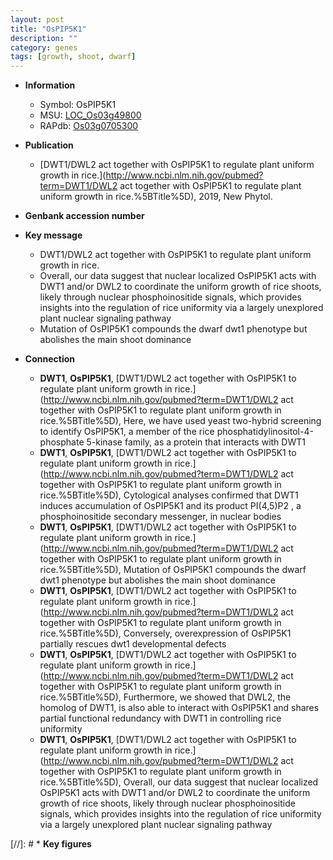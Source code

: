 ```yaml
---
layout: post
title: "OsPIP5K1"
description: ""
category: genes
tags: [growth, shoot, dwarf]
---
```


* **Information**  
    + Symbol: OsPIP5K1  
    + MSU: [LOC_Os03g49800](http://rice.uga.edu/cgi-bin/ORF_infopage.cgi?orf=LOC_Os03g49800)  
    + RAPdb: [Os03g0705300](https://rapdb.dna.affrc.go.jp/locus/?name=Os03g0705300)  

* **Publication**  
    + [DWT1/DWL2 act together with OsPIP5K1 to regulate plant uniform growth in rice.](http://www.ncbi.nlm.nih.gov/pubmed?term=DWT1/DWL2 act together with OsPIP5K1 to regulate plant uniform growth in rice.%5BTitle%5D), 2019, New Phytol.

* **Genbank accession number**  

* **Key message**  
    + DWT1/DWL2 act together with OsPIP5K1 to regulate plant uniform growth in rice.
    + Overall, our data suggest that nuclear localized OsPIP5K1 acts with DWT1 and/or DWL2 to coordinate the uniform growth of rice shoots, likely through nuclear phosphoinositide signals, which provides insights into the regulation of rice uniformity via a largely unexplored plant nuclear signaling pathway
    + Mutation of OsPIP5K1 compounds the dwarf dwt1 phenotype but abolishes the main shoot dominance

* **Connection**  
    + __DWT1__, __OsPIP5K1__, [DWT1/DWL2 act together with OsPIP5K1 to regulate plant uniform growth in rice.](http://www.ncbi.nlm.nih.gov/pubmed?term=DWT1/DWL2 act together with OsPIP5K1 to regulate plant uniform growth in rice.%5BTitle%5D),  Here, we have used yeast two-hybrid screening to identify OsPIP5K1, a member of the rice phosphatidylinositol-4-phosphate 5-kinase family, as a protein that interacts with DWT1
    + __DWT1__, __OsPIP5K1__, [DWT1/DWL2 act together with OsPIP5K1 to regulate plant uniform growth in rice.](http://www.ncbi.nlm.nih.gov/pubmed?term=DWT1/DWL2 act together with OsPIP5K1 to regulate plant uniform growth in rice.%5BTitle%5D),  Cytological analyses confirmed that DWT1 induces accumulation of OsPIP5K1 and its product PI(4,5)P2 , a phosphoinositide secondary messenger, in nuclear bodies
    + __DWT1__, __OsPIP5K1__, [DWT1/DWL2 act together with OsPIP5K1 to regulate plant uniform growth in rice.](http://www.ncbi.nlm.nih.gov/pubmed?term=DWT1/DWL2 act together with OsPIP5K1 to regulate plant uniform growth in rice.%5BTitle%5D),  Mutation of OsPIP5K1 compounds the dwarf dwt1 phenotype but abolishes the main shoot dominance
    + __DWT1__, __OsPIP5K1__, [DWT1/DWL2 act together with OsPIP5K1 to regulate plant uniform growth in rice.](http://www.ncbi.nlm.nih.gov/pubmed?term=DWT1/DWL2 act together with OsPIP5K1 to regulate plant uniform growth in rice.%5BTitle%5D),  Conversely, overexpression of OsPIP5K1 partially rescues dwt1 developmental defects
    + __DWT1__, __OsPIP5K1__, [DWT1/DWL2 act together with OsPIP5K1 to regulate plant uniform growth in rice.](http://www.ncbi.nlm.nih.gov/pubmed?term=DWT1/DWL2 act together with OsPIP5K1 to regulate plant uniform growth in rice.%5BTitle%5D),  Furthermore, we showed that DWL2, the homolog of DWT1, is also able to interact with OsPIP5K1 and shares partial functional redundancy with DWT1 in controlling rice uniformity
    + __DWT1__, __OsPIP5K1__, [DWT1/DWL2 act together with OsPIP5K1 to regulate plant uniform growth in rice.](http://www.ncbi.nlm.nih.gov/pubmed?term=DWT1/DWL2 act together with OsPIP5K1 to regulate plant uniform growth in rice.%5BTitle%5D),  Overall, our data suggest that nuclear localized OsPIP5K1 acts with DWT1 and/or DWL2 to coordinate the uniform growth of rice shoots, likely through nuclear phosphoinositide signals, which provides insights into the regulation of rice uniformity via a largely unexplored plant nuclear signaling pathway

[//]: # * **Key figures**  


